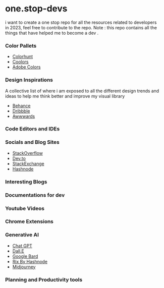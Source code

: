 # one.stop-devs
i want to create a one stop repo for all the resources related to developers in 2023, feel free to contribute to the repo. Note : this repo contains all the things that have helped me to become a dev .

### Color Pallets
- [Colorhunt](https://colorhunt.co/)
- [Coolors](https://coolors.co/)
- [Adobe Colors](https://color.adobe.com/)
### Design Inspirations 
A collective list of where i am exposed to all the different design trends and ideas to help me think better and improve my visual library
- [Behance](https://www.behance.net/)
- [Dribbble](https://dribbble.com/)
- [Awwwards](https://www.awwwards.com/)
### Code Editors and IDEs 
### Socials and Blog Sites 
- [StackOverflow](https://stackoverflow.com/)
- [Dev.to](https://dev.to/)
- [StackExchange](https://stackexchange.com/)
- [Hashnode](https://hashnode.com/)
### Interesting Blogs
### Documentations for dev
### Youtube Videos 
### Chrome Extensions
### Generative AI
- [Chat GPT](https://chat.openai.com/)
- [Dall.E](https://labs.openai.com/)
- [Google Bard](https://bard.google.com/)
- [Rix By Hashnode](https://hashnode.com/rix)
- [Midjourney](https://www.midjourney.com/home/)
### Planning and Productivity tools


 

